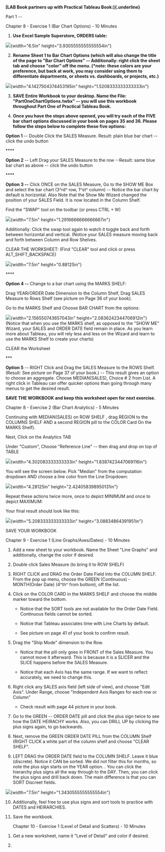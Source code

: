 **[LAB Book partners up with Practical Tableau Book:]{.underline}**

Part 1 --

Chapter 8 - Exercise 1 (Bar Chart Options) - 10 Minutes

1.  **Use Excel Sample Superstore, ORDERS table:**

![](./images/media/image1.png){width="6.5in"
height="3.9305555555555554in"}

2.  **Rename Sheet 1 to Bar Chart Options (which will also change the
    title of the page to "Bar Chart Options" -- Additionally: right
    click the sheet tab and choose "color" off the menu. (\*note: these
    colors are your preference, but back at work, you may consider using
    them to differentiate departments, or sheets vs. dashboards, or
    projects, etc.)**

![](./images/media/image2.png){width="4.1427504374453195in"
height="1.5208333333333333in"}

3.  **SAVE Entire Workbook to your desktop. Name the File:
    "PartOneChartOptions.twbx" -- you will use this workbook throughout
    Part One of Practical Tableau Book.**

4.  **Once you have the steps above opened, you will try each of the
    FIVE bar chart options discussed in your book on pages 35 and 36.
    Please follow the steps below to complete these five options:**

**Option 1** -- Double Click the SALES Measure. Result: plain blue bar
chart -- click the undo button

\*\*\*\*

**Option 2** -- Left Drag your SALES Measure to the row --Result: same
blue bar chart as above -- click the undo button

\*\*\*\*

**Option 3 --** Click ONCE on the SALES Measure, Go to the SHOW ME Box
and select the bar chart (3^rd^ row, 1^st^ column) -- Notice the bar
chart by default is horizontal. Also Note that the Show Me Wizard
changed the position of your SALES Field. It is now located in the
Column Shelf.

Find the "SWAP" tool on the toolbar (or press CTRL + W)

![](./images/media/image3.png){width="7.5in"
height="1.2916666666666667in"}

Additionally: Click the swap tool again to watch it toggle back and
forth between horizontal and vertical. (Notice your SALES measure moving
back and forth between Column and Row Shelves.

CLEAR THE WORKSHEET: (Find "CLEAR" tool and click or press
ALT\_SHIFT\_BACKSPACE)

![](./images/media/image4.png){width="7.5in" height="0.88125in"}

\*\*\*\*

**Option 4 --** Change to a bar chart using the MARKS SHELF:

Drag YEAR/ORDER Date Dimension to the Column Shelf, Drag SALES Measure
to Rows Shelf (see picture on Page 36 of your book).

Go to the MARKS Shelf and Choose BAR CHART from the options:

![](./images/media/image5.png){width="2.156550743657043in"
height="2.0836242344706912in"}(Notice that when you use the MARKS shelf,
as opposed to the "SHOW ME" Wizard, your SALES and ORDER DATE field
remain in place. As you learn more about Tableau, you will rely less and
less on the Wizard and learn to use the MARKS Shelf to create your
charts)

CLEAR the Worksheet

\*\*\*

**Option 5** -- RIGHT Click and Drag the SALES Measure to the ROWS
Shelf. (Result: See picture on Page 37 of your book.) -- This result
gives an option to choose an aggregate. Choose MEDIAN(SALES), Choice \#
2 from List. A right click in Tableau can offer quicker options than
going through many menus to get the desired result.

**SAVE THE WORKBOOK and keep this worksheet open for next exercise.**

Chapter 8 - Exercise 2 (Bar Chart Analytics) - 5 Minutes

Continuing with MEDIAN(SALES) on ROW SHELF , drag REGION to the COLUMNS
SHELF AND a second REGION pill to the COLOR Card On the MARKS Shelf).

Next, Click on the Analytics TAB

Under "Custom", Choose "Reference Line" -- then drag and drop on top of
TABLE

![](./images/media/image6.png){width="4.302083333333333in"
height="1.8387423447069116in"}

You will see the screen below. Pick "Median" from the computation
dropdown AND choose a line color from the Line Dropdown:

![](./images/media/image7.png){width="4.28125in"
height="2.424058398950131in"}

Repeat these actions twice more, once to depict MINIMUM and once to
depict MAXIMUM:

Your final result should look like this:

![](./images/media/image8.png){width="5.208333333333333in"
height="3.08834864391951in"}

SAVE YOUR WORKBOOK

Chapter 9 - Exercise 1 (Line Graphs/Axes/Dates) - 10 Minutes

1.  Add a new sheet to your workbook. Name the Sheet "Line Graphs" and
    additionally, change the color if desired.

2.  Double click Sales Measure (to bring it to ROW SHELF)

3.  RIGHT CLICK and DRAG the Order Date Field into the COLUMN SHELF.
    From the pop up menu, choose the GREEN (Continuous) - MONTH(Order
    Date) (4^th^ from bottom), off the list.

4.  Click on the COLOR CARD in the MARKS SHELF and choose the middle
    marker toward the bottom.

    -   Notice that the SORT tools are not available for the Order Date
        Field. Continuous fields cannot be sorted.

    -   Notice that Tableau associates time with Line Charts by default.

    -   See picture on page 41 of your book to confirm result.

5.  Drag the "Ship Mode" dimension to the Row.

    -   Notice that the pill only goes in FRONT of the Sales Measure.
        You cannot move it afterward. This is because it is a SLICER and
        the SLICE happens before the SALES Measure.

    -   Notice that each Axis has the same range. If we want to reflect
        accurately, we need to change this.

6.  Right click any SALES axis field (left side of view), and choose
    "Edit Axis". Under Range, choose "Independent Axis Ranges for each
    row or Column"

    -   Check result with page 44 picture in your book.

7.  Go to the GREEN -- ORDER DATE pill and click the plus sign twice to
    see how the DATE HEIRACHY works. Also, you can DRILL UP by clicking
    the plus signs again, to go backwards.

8.  Next, remove the GREEN ORDER DATE PILL from the COLUMN Shelf (RIGHT
    CLICK a white part of the column shelf and choose "CLEAR SHELF".

9.  LEFT DRAG the ORDER DATE field to the COLUMN SHELF. Leave it blue
    (discrete). Notice it CAN be sorted. We did not filter this for
    months, so note the plus sign starts on the YEAR option. . You can
    click the hierarchy plus signs all the way through to the DAY. Then,
    you can click the plus signs and drill back down. The main
    difference is that you can SORT Discreet fields.

![](./images/media/image9.png){width="7.5in"
height="1.3430555555555554in"}

10. Additionally, feel free to use plus signs and sort tools to practice
    with DATES and HEIRARCHIES.

11. Save the workbook.

    Chapter 10 - Exercise 1 (Level of Detail and Scatters) - 10 Minutes

<!-- -->

1.  Get a new worksheet, name it "Level of Detail" and color if desired.

2.  
